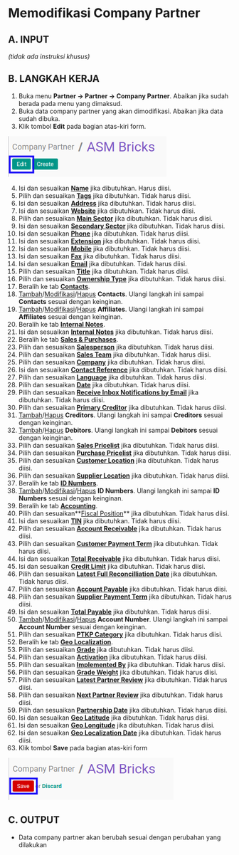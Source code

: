 # Memodifikasi Company Partner

## A. INPUT

*(tidak ada instruksi khusus)*

## B. LANGKAH KERJA

1. Buka menu **Partner -> Partner -> Company Partner**. Abaikan jika sudah berada pada menu yang dimaksud.
2. Buka data company partner yang akan dimodifikasi. Abaikan jika data sudah dibuka.
3. Klik tombol **Edit** pada bagian atas-kiri form.

![](../img/company-partner/tombol-edit.png)

4. Isi dan sesuaikan **[Name](./penjelasan.md#field-name)** jika dibutuhkan. Harus diisi.
5. Pilih dan sesuaikan **[Tags](./penjelasan.md#field-tags)** jika dibutuhkan. Tidak harus diisi.
6. Isi dan sesuaikan **[Address](./penjelasan.md#field-address)** jika dibutuhkan. Tidak harus diisi.
7. Isi dan sesuaikan **[Website](./penjelasan.md#field-website)** jika dibutuhkan. Tidak harus diisi.
8. Pilih dan sesuaikan **[Main Sector](./penjelasan.md#field-sector)** jika dibutuhkan. Tidak harus diisi.
9. Isi dan sesuaikan **[Secondary Sector](./penjelasan.md#field-sector2)** jika dibutuhkan. Tidak harus diisi.
10. Isi dan sesuaikan **[Phone](./penjelasan.md#field-phone)** jika dibutuhkan. Tidak harus diisi.
11. Isi dan sesuaikan **[Extension](./penjelasan.md#field-ext)** jika dibutuhkan. Tidak harus diisi.
12. Isi dan sesuaikan **[Mobile](./penjelasan.md#field-mobile)** jika dibutuhkan. Tidak harus diisi.
13. Isi dan sesuaikan **[Fax](./penjelasan.md#field-fax)** jika dibutuhkan. Tidak harus diisi.
14. Isi dan sesuaikan **[Email](./penjelasan.md#field-email)** jika dibutuhkan. Tidak harus diisi.
15. Pilih dan sesuaikan **[Title](./penjelasan.md#field-title)** jika dibutuhkan. Tidak harus diisi.
16. Pilih dan sesuaikan **[Ownership Type](./penjelasan.md#field-ownership-type)** jika dibutuhkan. Tidak harus diisi.
17. Beralih ke tab **[Contacts](./penjelasan.md#tab-contacts)**.
18. <a name="l18">[Tambah](./menambah-contact.md)/[Modifikasi](./memodifikasi-contact.md)/[Hapus](./menghapus-contact.md) **Contacts**</a>. Ulangi langkah ini sampai **Contacts** sesuai dengan keinginan.
19. <a name="l19">[Tambah](./menambah-affiliates.md)/[Modifikasi](./memodifikasi-affiliates.md)/[Hapus](./menghapus-affiliates.md) **Affiliates**</a>. Ulangi langkah ini sampai **Affiliates** sesuai dengan keinginan.
20. Beralih ke tab **[Internal Notes](./penjelasan.md#tab-internal-notes)**.
21. Isi dan sesuaikan **[Internal Notes](./penjelasan.md#field-internal-notes)** jika dibutuhkan. Tidak harus diisi.
22. Beralih ke tab **[Sales & Purchases](./penjelasan.md#tab-sales-purchases)**.
23. Pilih dan sesuaikan **[Salesperson](./penjelasan.md#field-sale-purchase-user-id)** jika dibutuhkan. Tidak harus diisi.
24. Pilih dan sesuaikan **[Sales Team](./penjelasan.md#field-sale-purchase-section-id)** jika dibutuhkan. Tidak harus diisi.
25. Pilih dan sesuaikan **[Company](./penjelasan.md#field-sale-purchase-company)** jika dibutuhkan. Tidak harus diisi.
26. Isi dan sesuaikan **[Contact Reference](./penjelasan.md#field-sale-ref)** jika dibutuhkan. Tidak harus diisi.
27. Pilih dan sesuaikan **[Language](./penjelasan.md#field-sale-purchase-language)** jika dibutuhkan. Tidak harus diisi.
28. Pilih dan sesuaikan **[Date](./penjelasan.md#field-sale-purchase-date)** jika dibutuhkan. Tidak harus diisi.
29. Pilih dan sesuaikan **[Receive Inbox Notifications by Email](./penjelasan.md#field-sale-purchase-notify-email)** jika dibutuhkan. Tidak harus diisi.
30. Pilih dan sesuaikan **[Primary Creditor](./penjelasan.md#field-sales-purchases-tabel-cr-primary-creditur)** jika dibutuhkan. Tidak harus diisi.
31. <a name="l31">[Tambah](./menambah-kreditur.md)/[Hapus](./menghapus-creditur.md) **Creditors**</a>. Ulangi langkah ini sampai **Creditors** sesuai dengan keinginan.
32. <a name="l32">[Tambah](./menambah-debitur.md)/[Hapus](./menghapus-debitur.md) **Debitors**</a>. Ulangi langkah ini sampai **Debitors** sesuai dengan keinginan.
33. Pilih dan sesuaikan **[Sales Pricelist](./penjelasan.md#field-sale-purchase-property-product-pricelist)** jika dibutuhkan. Tidak harus diisi.
34. Pilih dan sesuaikan **[Purchase Pricelist](./penjelasan.md#field-sale-purchase-property-product-pricelist-purchase)** jika dibutuhkan. Tidak harus diisi.
35. Pilih dan sesuaikan **[Customer Location](./penjelasan.md#field-sale-purchase-property-stock-customer)** jika dibutuhkan. Tidak harus diisi.
36. Pilih dan sesuaikan **[Supplier Location](./penjelasan.md#field-sale-purchase-property-stock-supplier)** jika dibutuhkan. Tidak harus diisi.
37. Beralih ke tab **[ID Numbers](./penjelasan.md#tab-id-numbers)**.
38. <a name="l38">[Tambah](./menambah-id-numbers.md)/[Modifikasi](./memodifikasi-id-numbers.md)/[Hapus](./menghapus-id-numbers.md) **ID Numbers**</a>. Ulangi langkah ini sampai **ID Numbers** sesuai dengan keinginan.
39. Beralih ke tab **[Accounting](./penjelasan.md#tab-accounting)**.
40. Pilih dan sesuaikan**[Fiscal Position](./penjelasan.md#field-accounting-header-property-account-position)** jika dibutuhkan. Tidak harus diisi.
41. Isi dan sesuaikan **[TIN](./penjelasan.md#field-accounting-header-tin)** jika dibutuhkan. Tidak harus diisi.
42. Pilih dan sesuaikan **[Account Receivable](./penjelasan.md#field-accounting-header-property-account-receivable)** jika dibutuhkan. Tidak harus diisi.
43. Pilih dan sesuaikan **[Customer Payment Term](./penjelasan.md#field-accounting-header-property-payment-term)** jika dibutuhkan. Tidak harus diisi.
44. Isi dan sesuaikan **[Total Receivable](./penjelasan.md#field-accounting-header-credit)** jika dibutuhkan. Tidak harus diisi.
45. Isi dan sesuaikan **[Credit Limit](./penjelasan.md#field-accounting-header-credit-limit)** jika dibutuhkan. Tidak harus diisi.
46. Pilih dan sesuaikan **[Latest Full Reconcilliation Date](./penjelasan.md#field-accounting-header-last-reconcile-date)** jika dibutuhkan. Tidak harus diisi.
47. Pilih dan sesuaikan **[Account Payable](./penjelasan.md#field-accounting-header-property-account-payable)** jika dibutuhkan. Tidak harus diisi.
48. Pilih dan sesuaikan **[Supplier Payment Term](./penjelasan.md#field-accounting-header-property-supplier-payment-term)** jika dibutuhkan. Tidak harus diisi.
49. Isi dan sesuaikan **[Total Payable](./penjelasan.md#field-accounting-header-debit)** jika dibutuhkan. Tidak harus diisi.
50. <a name="l50">[Tambah](./menambah-account-number.md)/[Modifikasi](./memodifikasi-account-number.md)/[Hapus](./menghapus-account-number.md) **Account Number**</a>. Ulangi langkah ini sampai **Account Number** sesuai dengan keinginan.
51. Pilih dan sesuaikan **[PTKP Category](./penjelasan.md#field-accounting-pph21-info-pktp-category)** jika dibutuhkan. Tidak harus diisi.
52. Beralih ke tab **[Geo Localization](./penjelasan.md#tab-geo-localization)**.
53. Pilih dan sesuaikan **[Grade](./penjelasan.md#field-geo-localization-grade)** jika dibutuhkan. Tidak harus diisi.
54. Pilih dan sesuaikan **[Activation](./penjelasan.md#field-geo-localization-activation)** jika dibutuhkan. Tidak harus diisi.
55. Pilih dan sesuaikan **[Implemented By](./penjelasan.md#field-geo-localization-implemented-by)** jika dibutuhkan. Tidak harus diisi.
56. Pilih dan sesuaikan **[Grade Weight](./penjelasan.md#field-geo-localization-grade-weight)** jika dibutuhkan. Tidak harus diisi.
57. Pilih dan sesuaikan **[Latest Partner Review](./penjelasan.md#field-geo-localization-latest-partner-review)** jika dibutuhkan. Tidak harus diisi.
58. Pilih dan sesuaikan **[Next Partner Review](./penjelasan.md#field-geo-localization-next-partner-review)** jika dibutuhkan. Tidak harus diisi.
59. Pilih dan sesuaikan **[Partnership Date](./penjelasan.md#field-geo-localization-partnership-date)** jika dibutuhkan. Tidak harus diisi.
60. Isi dan sesuaikan **[Geo Latitude](./penjelasan.md#field-geo-localization-latitude)** jika dibutuhkan. Tidak harus diisi.
61. Isi dan sesuaikan **[Geo Longitude](./penjelasan.md#field-geo-localization-longitude)** jika dibutuhkan. Tidak harus diisi.
62. Isi dan sesuaikan **[Geo Localization Date](./penjelasan.md#field-geo-localization-localization-date)** jika dibutuhkan. Tidak harus diisi.
63. Klik tombol **Save** pada bagian atas-kiri form

![](../img/company-partner/tombol-save-modifikasi.png)

## C. OUTPUT

* Data company partner akan berubah sesuai dengan perubahan yang dilakukan
